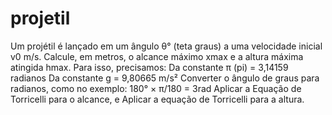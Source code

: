 # projetil
Um projétil é lançado em um ângulo θ° (teta graus) a uma velocidade inicial v0 m/s. Calcule, em metros, o alcance máximo xmax e a altura máxima atingida hmax.  Para isso, precisamos:  Da constante π (pi) = 3,14159 radianos Da constante g = 9,80665 m/s² Converter o ângulo de graus para radianos, como no exemplo: 180° × π/180 = 3rad Aplicar a Equação de Torricelli para o alcance, e Aplicar a equação de Torricelli para a altura.
